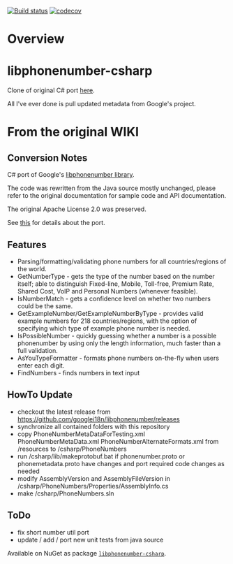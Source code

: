 [![Build status](https://ci.appveyor.com/api/projects/status/76abbk0qveot0mbo/branch/master?svg=true)](https://ci.appveyor.com/project/twcclegg/libphonenumber-csharp/branch/master)
[![codecov](https://codecov.io/gh/twcclegg/libphonenumber-csharp/branch/master/graph/badge.svg)](https://codecov.io/gh/twcclegg/libphonenumber-csharp)

# Overview

# libphonenumber-csharp
Clone of original C# port [here](https://bitbucket.org/pmezard/libphonenumber-csharp/wiki/Home).

All I've ever done is pull updated metadata from Google's project.

# From the original WIKI
## Conversion Notes

C# port of Google's [libphonenumber library](https://github.com/googlei18n/libphonenumber).

  The code was rewritten from the Java source mostly unchanged, please refer to the original documentation for sample code and API documentation.

  The original Apache License 2.0 was preserved.

  See [this](https://github.com/aidanbebbington/libphonenumber-csharp/blob/master/csharp/README.txt "csharp/README.txt") for details about the port.

## Features

  * Parsing/formatting/validating phone numbers for all countries/regions of the world.
  * GetNumberType - gets the type of the number based on the number itself; able to distinguish Fixed-line, Mobile, Toll-free, Premium Rate, Shared Cost, VoIP and Personal Numbers (whenever feasible).
  * IsNumberMatch - gets a confidence level on whether two numbers could be the same.
  * GetExampleNumber/GetExampleNumberByType - provides valid example numbers for 218 countries/regions, with the option of specifying which type of example phone number is needed.
  * IsPossibleNumber - quickly guessing whether a number is a possible phonenumber by using only the length information, much faster than a full validation.
  * AsYouTypeFormatter - formats phone numbers on-the-fly when users enter each digit.
  * FindNumbers - finds numbers in text input 

## HowTo Update

  * checkout the latest release from https://github.com/googlei18n/libphonenumber/releases
  * synchronize all contained folders with this repository
  * copy PhoneNumberMetaDataForTesting.xml PhoneNumberMetaData.xml PhoneNumberAlternateFormats.xml from /resources to /csharp/PhoneNumbers
  * run /csharp/lib/makeprotobuf.bat if phonenumber.proto or phonemetadata.proto have changes and port required code changes as needed
  * modify AssemblyVersion and AssemblyFileVersion in /csharp/PhoneNumbers/Properties/AssemblyInfo.cs
  * make /csharp/PhoneNumbers.sln

## ToDo

  * fix short number util port
  * update / add / port new unit tests from java source


Available on NuGet as package [`libphonenumber-csharp`](https://www.nuget.org/packages/libphonenumber-csharp).
